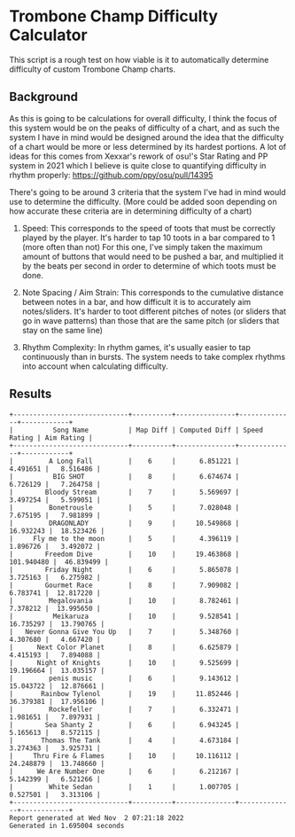 # Trombone Champ Difficulty Calculator

This script is a rough test on how viable is it to automatically determine difficulty of custom Trombone Champ charts.

## Background

As this is going to be calculations for overall difficulty, I think the focus of this system would be on the peaks of difficulty of a chart, and as such the system I have in mind would be designed around the idea that the difficulty of a chart would be more or less determined by its hardest portions. A lot of ideas for this comes from Xexxar's rework of osu!'s Star Rating and PP system in 2021 which I believe is quite close to quantifying difficulty in rhythm properly: https://github.com/ppy/osu/pull/14395

There's going to be around 3 criteria that the system I've had in mind would use to determine the difficulty. (More could be added soon depending on how accurate these criteria are in determining difficulty of a chart)

1. Speed: This corresponds to the speed of toots that must be correctly played by the player. It's harder to tap 10 toots in a bar compared to 1 (more often than not)
For this one, I've simply taken the maximum amount of buttons that would need to be pushed a bar, and multiplied it by the beats per second in order to determine of which toots must be done.

2. Note Spacing / Aim Strain: This corresponds to the cumulative distance between notes in a bar, and how difficult it is to accurately aim notes/sliders. It's harder to toot different pitches of notes (or sliders that go in wave patterns) than those that are the same pitch (or sliders that stay on the same line)

3. Rhythm Complexity: In rhythm games, it's usually easier to tap continuously than in bursts. The system needs to take complex rhythms into account when calculating difficulty.

## Results

```
+-----------------------------+----------+---------------+--------------+------------+
|          Song Name          | Map Diff | Computed Diff | Speed Rating | Aim Rating |
+-----------------------------+----------+---------------+--------------+------------+
|         A Long Fall         |    6     |      6.851221 |     4.491651 |   8.516486 |
|          BIG SHOT           |    8     |      6.674674 |     6.726129 |   7.264758 |
|        Bloody Stream        |    7     |      5.569697 |     3.497254 |   5.599051 |
|         Bonetrousle         |    5     |      7.028048 |     7.675195 |   7.981899 |
|         DRAGONLADY          |    9     |     10.549868 |    16.932243 |  18.523426 |
|     Fly me to the moon      |    5     |      4.396119 |     1.896726 |   3.492072 |
|        Freedom Dive         |    10    |     19.463868 |   101.940480 |  46.839499 |
|        Friday Night         |    6     |      5.865078 |     3.725163 |   6.275982 |
|        Gourmet Race         |    8     |      7.909082 |     6.783741 |  12.817220 |
|         Megalovania         |    10    |      8.782461 |     7.378212 |  13.995650 |
|          Meikaruza          |    10    |      9.528541 |    16.735297 |  13.790765 |
|   Never Gonna Give You Up   |    7     |      5.348760 |     4.307680 |   4.667420 |
|      Next Color Planet      |    8     |      6.625879 |     4.415193 |   7.894088 |
|      Night of Knights       |    10    |      9.525699 |    19.196664 |  13.035157 |
|         penis music         |    6     |      9.143612 |    15.043722 |  12.876661 |
|       Rainbow Tylenol       |    19    |     11.852446 |    36.379381 |  17.956106 |
|         Rockefeller         |    7     |      6.332471 |     1.981651 |   7.897931 |
|        Sea Shanty 2         |    6     |      6.943245 |     5.165613 |   8.572115 |
|       Thomas The Tank       |    4     |      4.673184 |     3.274363 |   3.925731 |
|     Thru Fire & Flames      |    10    |     10.116112 |    24.248879 |  13.748660 |
|      We Are Number One      |    6     |      6.212167 |     5.142399 |   6.521266 |
|         White Sedan         |    1     |      1.007705 |     0.527501 |   3.313106 |
+-----------------------------+----------+---------------+--------------+------------+
Report generated at Wed Nov  2 07:21:18 2022
Generated in 1.695004 seconds
```
